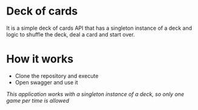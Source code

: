 # Deck of cards
It is a simple deck of cards API that has a singleton instance of a deck and logic to shuffle the deck, deal a card and start over.

# How it works

- Clone the repository and execute
- Open swagger and use it

_This application works with a singleton instance of a deck, so only one game per time is allowed_
